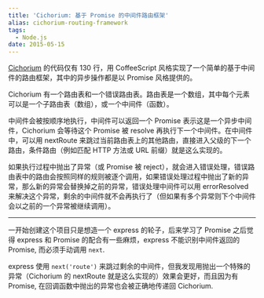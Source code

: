 ```yaml
---
title: 'Cichorium: 基于 Promise 的中间件路由框架'
alias: cichorium-routing-framework
tags:
  - Node.js
date: 2015-05-15
---
```


[Cichorium](https://github.com/jysperm/Cichorium) 的代码仅有 130 行，用 CoffeeScript 风格实现了一个简单的基于中间件的路由框架，其中的异步操作都是以 Promise 风格提供的。

Cichorium 有一个路由表和一个错误路由表。路由表是一个数组，其中每个元素可以是一个子路由表（数组），或一个中间件（函数）。

中间件会被按顺序地执行，中间件可以返回一个 Promise 表示这是一个异步中间件，Cichorium 会等待这个 Promise 被 resolve 再执行下一个中间件。在中间件中，可以用 nextRoute 来跳过当前路由表上的其他路由，直接进入父级的下一个路由，条件路由（例如匹配 HTTP 方法或 URL 前缀）就是这么实现的。

如果执行过程中抛出了异常（或 Promise 被 reject），就会进入错误处理，错误路由表中的路由会按照同样的规则被逐个调用，如果错误处理过程中抛出了新的异常，那么新的异常会替换掉之前的异常，错误处理中间件可以用 errorResolved 来解决这个异常，剩余的中间件就不会再执行了（但如果有多个异常则下个中间件会以之前的一个异常被继续调用）。

- - - -

一开始创建这个项目只是想造一个 express 的轮子，后来学习了 Promise 之后觉得 express 和 Promise 的配合有一些麻烦，express 不能识别中间件返回的 Promise, 而必须手动调用 `next`.

express 使用 `next('route')` 来跳过剩余的中间件，但我发现用抛出一个特殊的异常（Cichorium 的 nextRoute 就是这么实现的）效果会更好，而且因为有 Promise, 在回调函数中抛出的异常也会被正确地传递回 Cichorium.
